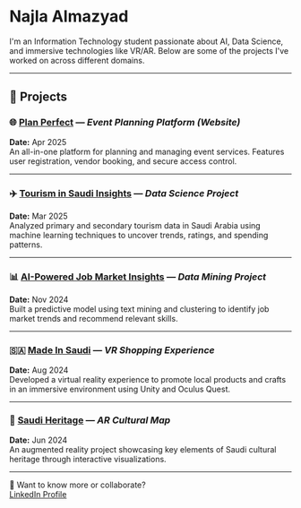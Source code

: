 # Najla Almazyad


I'm an Information Technology student passionate about AI, Data Science, and immersive technologies like VR/AR. Below are some of the projects I've worked on across different domains.

---

## 📁 Projects

### 🌐 [Plan Perfect](https://github.com/IT320-PlanPerfect/PlanPerfect) — *Event Planning Platform (Website)*  
**Date:** Apr 2025  
An all-in-one platform for planning and managing event services. Features user registration, vendor booking, and secure access control.

---

### ✈️ [Tourism in Saudi Insights](https://github.com/almazyadn/Tourism-in-Saudi) — *Data Science Project*  
**Date:** Mar 2025  
Analyzed primary and secondary tourism data in Saudi Arabia using machine learning techniques to uncover trends, ratings, and spending patterns.

---

### 📊 [AI-Powered Job Market Insights](https://github.com/JoodAlk/AI-Employment-Trends-Analysis) — *Data Mining Project*  
**Date:** Nov 2024  
Built a predictive model using text mining and clustering to identify job market trends and recommend relevant skills.

---

### 🇸🇦 [Made In Saudi](https://github.com/almazyadn/Made-In-Saudi) — *VR Shopping Experience*  
**Date:** Aug 2024  
Developed a virtual reality experience to promote local products and crafts in an immersive environment using Unity and Oculus Quest.

---

### 🕌 [Saudi Heritage](https://github.com/almazyadn/Saudi-Heritage) — *AR Cultural Map*  
**Date:** Jun 2024  
An augmented reality project showcasing key elements of Saudi cultural heritage through interactive visualizations.

---

🔗 Want to know more or collaborate?  
[LinkedIn Profile](https://linkedin.com/in/najla-almazyad-1a988a315)
